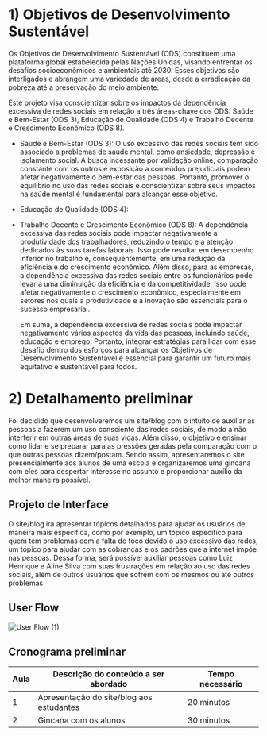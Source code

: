 # 1) Objetivos de Desenvolvimento Sustentável

Os Objetivos de Desenvolvimento Sustentável (ODS) constituem uma plataforma global estabelecida pelas Nações Unidas, visando enfrentar os desafios socioeconômicos e ambientais até 2030. Esses objetivos são interligados e abrangem uma variedade de áreas, desde a erradicação da pobreza até a preservação do meio ambiente.

Este projeto visa conscientizar sobre os impactos da dependência excessiva de redes sociais em relação a três áreas-chave dos ODS: Saúde e Bem-Estar (ODS 3), Educação de Qualidade (ODS 4) e Trabalho Decente e Crescimento Econômico (ODS 8).

- Saúde e Bem-Estar (ODS 3):
O uso excessivo das redes sociais tem sido associado a problemas de saúde mental, como ansiedade, depressão e isolamento social. A busca incessante por validação online, comparação constante com os outros e exposição a conteúdos prejudiciais podem afetar negativamente o bem-estar das pessoas. Portanto, promover o equilíbrio no uso das redes sociais e conscientizar sobre seus impactos na saúde mental é fundamental para alcançar esse objetivo.

- Educação de Qualidade (ODS 4):
  
- Trabalho Decente e Crescimento Econômico (ODS 8): A dependência excessiva das redes sociais pode impactar negativamente a produtividade dos trabalhadores, reduzindo o tempo e a atenção dedicados às suas tarefas laborais. Isso pode resultar em desempenho inferior no trabalho e, consequentemente, em uma redução da eficiência e do crescimento econômico. Além disso, para as empresas, a dependência excessiva das redes sociais entre os funcionários pode levar a uma diminuição da eficiência e da competitividade. Isso pode afetar negativamente o crescimento econômico, especialmente em setores nos quais a produtividade e a inovação são essenciais para o sucesso empresarial.

  Em suma, a dependência excessiva de redes sociais pode impactar negativamente vários aspectos da vida das pessoas, incluindo saúde, educação e emprego. Portanto, integrar estratégias para lidar com esse desafio dentro dos esforços para alcançar os Objetivos de Desenvolvimento Sustentável é essencial para garantir um futuro mais equitativo e sustentável para todos.

# 2) Detalhamento preliminar

 Foi decidido que desenvolveremos um site/blog com o intuito de auxiliar as pessoas a fazerem um uso consciente das redes sociais, de modo a não interferir em outras áreas de suas vidas. Além disso, o objetivo é ensinar como lidar e se preparar para as pressões geradas pela comparação com o que outras pessoas dizem/postam. Sendo assim, apresentaremos o site presencialmente aos alunos de uma escola e organizaremos uma gincana com eles para despertar interesse no assunto e proporcionar auxílio da melhor maneira possível.


## Projeto de Interface

  O site/blog ira apresentar tópicos detalhados para ajudar os usuários de maneira mais específica, como por exemplo, um tópico específico para quem tem problemas com a falta de foco devido o uso excessivo das redes, um tópico para ajudar com as cobranças e os padrões que a internet impõe nas pessoas.
  Dessa forma, será possível auxiliar pessoas como Luiz Henrique e Aline Silva com suas frustrações em relação ao uso das redes sociais, além de outros usuários que sofrem com os mesmos ou até outros problemas.

## User Flow
![User Flow (1)](https://github.com/ICEI-PUC-Minas-PPC-CC/ppc-cc-2024-1-ment2-manha-fbi_aplicativosonlines/assets/162996245/2830b4cd-4156-44b8-9f26-acb1cbcf1ec1)


## Cronograma preliminar

|Aula   | Descrição do conteúdo a ser abordado  | Tempo necessário |
|------|-----------------------------------------|----|
|1| Apresentação do site/blog aos estudantes | 20 minutos | 
|2| Gincana com os alunos   | 30 minutos |







